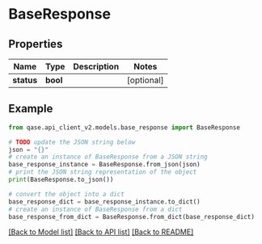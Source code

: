 # BaseResponse


## Properties

Name | Type | Description | Notes
------------ | ------------- | ------------- | -------------
**status** | **bool** |  | [optional] 

## Example

```python
from qase.api_client_v2.models.base_response import BaseResponse

# TODO update the JSON string below
json = "{}"
# create an instance of BaseResponse from a JSON string
base_response_instance = BaseResponse.from_json(json)
# print the JSON string representation of the object
print(BaseResponse.to_json())

# convert the object into a dict
base_response_dict = base_response_instance.to_dict()
# create an instance of BaseResponse from a dict
base_response_from_dict = BaseResponse.from_dict(base_response_dict)
```
[[Back to Model list]](../README.md#documentation-for-models) [[Back to API list]](../README.md#documentation-for-api-endpoints) [[Back to README]](../README.md)


